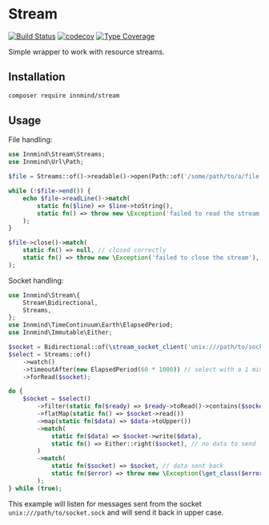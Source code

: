 # Stream

[![Build Status](https://github.com/Innmind/Stream/workflows/CI/badge.svg?branch=master)](https://github.com/Innmind/Stream/actions?query=workflow%3ACI)
[![codecov](https://codecov.io/gh/Innmind/Stream/branch/develop/graph/badge.svg)](https://codecov.io/gh/Innmind/Stream)
[![Type Coverage](https://shepherd.dev/github/Innmind/Stream/coverage.svg)](https://shepherd.dev/github/Innmind/Stream)

Simple wrapper to work with resource streams.

## Installation

```sh
composer require innmind/stream
```

## Usage

File handling:

```php
use Innmind\Stream\Streams;
use Innmind\Url\Path;

$file = Streams::of()->readable()->open(Path::of('/some/path/to/a/file'));

while (!$file->end()) {
    echo $file->readLine()->match(
        static fn($line) => $line->toString(),
        static fn() => throw new \Exception('failed to read the stream'),
    );
}

$file->close()->match(
    static fn() => null, // closed correctly
    static fn() => throw new \Exception('failed to close the stream'),
);
```

Socket handling:

```php
use Innmind\Stream\{
    Stream\Bidirectional,
    Streams,
};
use Innmind\TimeContinuum\Earth\ElapsedPeriod;
use Innmind\Immutable\Either;

$socket = Bidirectional::of(\stream_socket_client('unix:///path/to/socket.sock'));
$select = Streams::of()
    ->watch()
    ->timeoutAfter(new ElapsedPeriod(60 * 1000)) // select with a 1 minute timeout
    ->forRead($socket);

do {
    $socket = $select()
        ->filter(static fn($ready) => $ready->toRead()->contains($socket))
        ->flatMap(static fn() => $socket->read())
        ->map(static fn($data) => $data->toUpper())
        ->match(
            static fn($data) => $socket->write($data),
            static fn() => Either::right($socket), // no data to send
        )
        ->match(
            static fn($socket) => $socket, // data sent back
            static fn($error) => throw new \Exception(\get_class($error)),
        );
} while (true);
```

This example will listen for messages sent from the socket `unix:///path/to/socket.sock` and will send it back in upper case.
